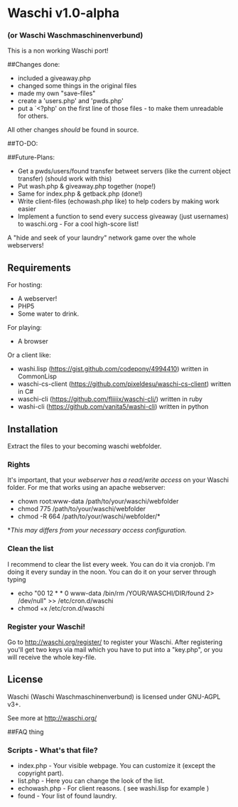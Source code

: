 # Waschi v1.0-alpha
### (or Waschi Waschmaschinenverbund)
This is a non working Waschi port!

##Changes done:
- included a giveaway.php
- changed some things in the original files
- made my own "save-files"
- create a 'users.php' and 'pwds.php'
- put a `<?php' on the first line of those files - to make them unreadable for others.

All other changes *should* be found in source. 

##TO-DO:


##Future-Plans:
- Get a pwds/users/found transfer betweet servers (like the current object transfer) (should work with this)
- Put wash.php & giveaway.php together (nope!)
- Same for index.php & getback.php (done!)
- Write client-files (echowash.php like) to help coders by making work easier
- Implement a function to send every success giveaway (just usernames) to waschi.org - For a cool high-score list!

A "hide and seek of your laundry" network game over the whole webservers!

## Requirements
For hosting:
- A webserver!
- PHP5
- Some water to drink.

For playing:
- A browser

Or a client like:
- washi.lisp (https://gist.github.com/codepony/4994410) written in CommonLisp
- waschi-cs-client (https://github.com/pixeldesu/waschi-cs-client) written in C#
- waschi-cli (https://github.com/fliiiix/waschi-cli/) written in ruby
- washi-cli (https://github.com/vanita5/washi-cli) written in python

## Installation

Extract the files to your becoming waschi webfolder.

### Rights
It's important, that your *webserver has a read/write access* on your Waschi folder.
For me that works using an apache webserver:


- chown root:www-data /path/to/your/waschi/webfolder
- chmod 775 /path/to/your/waschi/webfolder
- chmod -R 664 /path/to/your/waschi/webfolder/*


**This may differs from your necessary access configuration.*


### Clean the list
I recommend to clear the list every week. You can do it via cronjob. I'm doing it every sunday in the noon.
You can do it on your server through typing 
- echo "00 12 * * 0 www-data /bin/rm /YOUR/WASCHI/DIR/found 2> /dev/null" >> /etc/cron.d/waschi
- chmod +x /etc/cron.d/waschi


### Register your Waschi!
Go to http://waschi.org/register/ to register your Waschi. After registering you'll get two keys via mail which you have to put into a "key.php", or you will receive the whole key-file.



## License
Waschi (Waschi Waschmaschinenverbund) is licensed under GNU-AGPL v3+.


See more at http://waschi.org/



##FAQ thing

### Scripts - What's that file?
- index.php - Your visible webpage. You can customize it (except the copyright part).
- list.php - Here you can change the look of the list.
- echowash.php - For client reasons. ( see washi.lisp for example )
- found - Your list of found laundry. 

